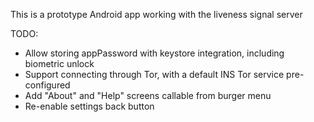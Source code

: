 This is a prototype Android app working with the liveness signal server

TODO:
* Allow storing appPassword with keystore integration, including biometric unlock
* Support connecting through Tor, with a default INS Tor service pre-configured
* Add "About" and "Help" screens callable from burger menu
* Re-enable settings back button
